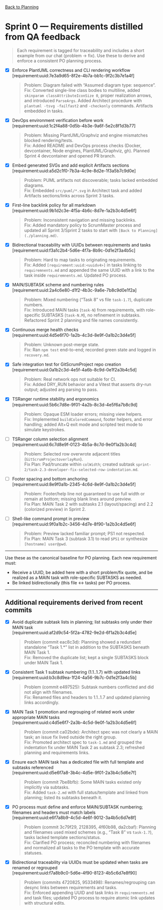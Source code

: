 [Back to Planning](./planning.md)

# Sprint 0 — Requirements distilled from QA feedback

> Each requirement is tagged for traceability and includes a short example from our chat (problem → fix). Use these to derive and enforce a consistent PO planning process.

- [x] Enforce PlantUML correctness and CLI rendering workflow  
  [requirement:uuid:7e3a9d65-8f2e-4b7a-bb1c-9f2c3b7e1a4f]
  > Problem: Diagram failed with “Assumed diagram type: sequence”.  
  > Fix: Converted single-line class bodies to multiline, added `skinparam classAttributeIconSize 0`, proper realization arrows, and introduced `ParseArgs`. Added Architect procedure with `plantuml -tsvg -failfast2` and `-checkonly` commands. Artifacts embedded in tasks.

- [x] DevOps environment verification before work  
  [requirement:uuid:1c2f4a88-0d5b-4b3e-9a6f-5e2c8f1d3b77]
  > Problem: Missing PlantUML/Graphviz and engine mismatches blocked rendering/tests.  
  > Fix: Added README and DevOps process checks (Docker, devcontainer, Node engines, PlantUML/Graphviz, gh). Planned Sprint 4 devcontainer and opened PR branch.

- [x] Embed generated SVGs and add explicit Artifacts sections  
  [requirement:uuid:a5d2c1f0-7b3a-4c9e-8d2e-1f3a5b7c9d0e]
  > Problem: PUML artifacts not discoverable; tasks lacked embedded diagrams.  
  > Fix: Embedded `src/puml/*.svg` in Architect task and added Artifacts sections/links across Sprint 3 tasks.

- [x] First-line backlink policy for all markdown  
  [requirement:uuid:9b1d2c3e-4f5a-4b6c-8d7e-1a2b3c4d5e6f]
  > Problem: Inconsistent navigation and missing backlinks.  
  > Fix: Added mandatory policy to ScrumMaster process and updated all Sprint 3/Sprint 2 tasks to start with `[Back to Planning](./planning.md)`.

- [x] Bidirectional traceability with UUIDs between requirements and tasks  
  [requirement:uuid:f3a1c2b4-5d6e-4f7a-8b9c-0d1e2f3a4b5c]
  > Problem: Hard to map tasks to originating requirements.  
  > Fix: Added `[requirement:uuid:<uuidv4>]` in tasks linking to `requiremnents.md` and appended the same UUID with a link to the task inside `requiremnents.md`. Updated PO process.

- [x] MAIN/SUBTASK scheme and numbering rules  
  [requirement:uuid:2a4c6e80-d1f2-4b3c-9a6e-7b8c9d0e1f2a]
  > Problem: Mixed numbering (“Task 8” vs file `task-1.7`), duplicate numbers.  
  > Fix: Introduced MAIN tasks (`task-N`) from requirements, with role-specific SUBTASKS (`task-N.M`), no refinement in subtasks. Refactored Sprint 2 planning and file names consistently.

- [x] Continuous merge health checks  
  [requirement:uuid:4d5e6f70-1a2b-4c3d-8e9f-0a1b2c3d4e5f]
  > Problem: Unknown post-merge state.  
  > Fix: Ran `npm test` end-to-end; recorded green state and logged in `recovery.md`.

- [x] Safe integration test for GitScrumProject repo creation  
  [requirement:uuid:0a1b2c3d-4e5f-4a6b-8c9d-0e1f2a3b4c5d]
  > Problem: Real network ops not suitable for CI.  
  > Fix: Added DRY_RUN behavior and a Vitest that asserts dry-run output; adjusted arg parsing to pass.

- [x] TSRanger runtime stability and ergonomics  
  [requirement:uuid:5b6c7d8e-9f01-4a2b-8c3d-4e5f6a7b8c9d]
  > Problem: Opaque ESM loader errors; missing view helpers.  
  > Fix: Implemented `buildColoredCommand`, footer helpers, and error handling; added Alt+Q exit mode and scripted test mode to simulate keystrokes.

- [ ] TSRanger column selection alignment  
  [requirement:uuid:6c7d8e9f-0123-4b5a-8c7d-9e0f1a2b3c4d]
  > Problem: Selected row overwrote adjacent titles (`GitScrumProjectoverlayRun`).  
  > Fix Plan: Pad/truncate within `colWidth`; created subtask `sprint-2/task-2.3-developer-fix-selected-row-indentation.md`.

- [ ] Footer spacing and bottom anchoring  
  [requirement:uuid:8e9f0a1b-2345-4c6d-8e9f-0a1b2c3d4e5f]
  > Problem: Footer/help line not guaranteed to use full width or remain at bottom; missing blank lines around preview.  
  > Fix Plan: MAIN Task 2 with subtasks 2.1 (layout/spacing) and 2.2 (colorized preview) in Sprint 2.

- [ ] Shell-like command prompt in preview  
  [requirement:uuid:9f0a1b2c-3456-4d7e-8f90-1a2b3c4d5e6f]
  > Problem: Preview lacked familiar prompt; PS1 not respected.  
  > Fix Plan: MAIN Task 3 (subtask 3.1) to read `$PS1` or synthesize `[hostname] user@pwd`.

---

Use these as the canonical baseline for PO planning. Each new requirement must:
- Receive a UUID, be added here with a short problem/fix quote, and be realized as a MAIN task with role-specific SUBTASKS as needed.
- Be linked bidirectionally (this file ↔ tasks) per PO process.

---

## Additional requirements derived from recent commits

- [x] Avoid duplicate subtask lists in planning; list subtasks only under their MAIN task  
  [requirement:uuid:af2d9c54-5f2a-4782-9e2d-6f1a2b3c4d5e]
  > Problem (commit eac8c3d): Planning showed a redundant standalone “Task 1.*” list in addition to the SUBTASKS beneath MAIN Task 1.  
  > Fix: Removed the duplicate list; kept a single SUBTASKS block under MAIN Task 1.

- [x] Consistent Task 1 subtask numbering (1.1..1.7) with updated links  
  [requirement:uuid:b3c8d9ea-1f24-4a56-9b7c-0d1e2f3a4c5b]
  > Problem (commit e497525): Subtask numbers conflicted and did not align with filenames.  
  > Fix: Renamed files and headers to 1.1..1.7 and updated planning links accordingly.

- [x] MAIN Task 1 promotion and regrouping of related work under appropriate MAIN tasks  
  [requirement:uuid:c4d5e6f7-2a3b-4c5d-9e0f-1a2b3c4d5e6f]
  > Problem (commit ca02bde): Architect spec was not clearly a MAIN task; an issue fix lived outside the right group.  
  > Fix: Promoted architect spec to `task-1.md` and grouped the indentation fix under MAIN Task 2 as subtask 2.3; refreshed planning and requirements links.

- [x] Ensure each MAIN task has a dedicated file with full template and subtasks referenced  
  [requirement:uuid:d5e6f7a8-3b4c-4d5e-9f01-2a3b4c5d6e7f]
  > Problem (commit 7be8bfb): Some MAIN tasks existed only implicitly via subtasks.  
  > Fix: Added `task-2.md` with full status/template and linked from planning; listed its subtasks beneath it.

- [x] PO process must define and enforce MAIN/SUBTASK numbering; filenames and headers must match labels  
  [requirement:uuid:e6f7a8b9-4c5d-4e6f-9012-3a4b5c6d7e8f]
  > Problem (commit 3c79f29, 2128395, 4f60b98, da2cbaf): Planning and filenames used mixed schemes (e.g., “Task 8” vs `task-1.7`), tasks lacked template sections/status.  
  > Fix: Clarified PO process; reconciled numbering with filenames and normalized all tasks to the PO template with accurate statuses.

- [x] Bidirectional traceability via UUIDs must be updated when tasks are renamed or regrouped  
  [requirement:uuid:f7a8b9c0-5d6e-4f90-8123-4b5c6d7e8f90]
  > Problem (commits 4720825, 9533498): Renames/regrouping can desync links between requirements and tasks.  
  > Fix: Enforced appending UUID and task links in `requiremnents.md` and task files; updated PO process to require atomic link updates with structural edits.

